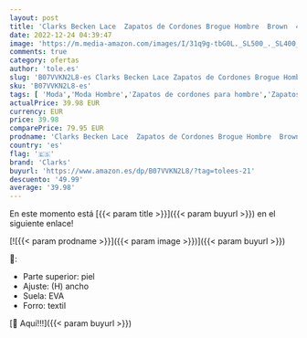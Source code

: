 ```yaml
---
layout: post
title: 'Clarks Becken Lace  Zapatos de Cordones Brogue Hombre  Brown  42 EU'
date: 2022-12-24 04:39:47
image: 'https://m.media-amazon.com/images/I/31q9g-tbG0L._SL500_._SL400_.jpg'
comments: true
category: ofertas
author: 'tole.es'
slug: 'B07VVKN2L8-es Clarks Becken Lace Zapatos de Cordones Brogue Hombre Brown...'
sku: 'B07VVKN2L8-es'
tags: [ 'Moda','Moda Hombre','Zapatos de cordones para hombre','Zapatos para hombre','clarks','zapatos','🇪🇸', ]
actualPrice: 39.98 EUR
currency: EUR
price: 39.98
comparePrice: 79.95 EUR
prodname: 'Clarks Becken Lace  Zapatos de Cordones Brogue Hombre  Brown  42 EU'
country: 'es'
flag: '🇪🇸'
brand: 'Clarks'
buyurl: 'https://www.amazon.es/dp/B07VVKN2L8/?tag=tolees-21'
descuento: '49.99'
average: '39.98'
---
```


En este momento está [{{< param title >}}]({{< param buyurl >}}) en el siguiente enlace!

[![{{< param prodname >}}]({{< param image >}})]({{< param buyurl >}})

🔎:

- Parte superior: piel
- Ajuste: (H) ancho
- Suela: EVA
- Forro: textil

[🛒 Aquí!!!]({{< param buyurl >}})
